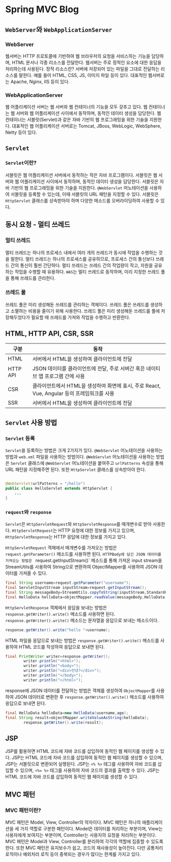 # Spring MVC Blog

## `WebServer`와 `WebApplicationServer`

### WebServer

웹서버는 HTTP 프로토콜에 기반하여 웹 브라우저의 요청을 서비스하는 기능을 담당하며, HTML 문서나 각종 리소스를 전달한다. 웹서버는 주로 정적인 요소에 대한 응답을 처리하는데 사용된다.
정적 리소스란? 서버에 저장되어 있는 파일을 그대로 전달하는 리소스를 말한다. 예를 들어 HTML, CSS, JS, 이미지 파일 등이 있다. 대표적인 웹서버로는 Apache, Nginx, IIS 등이 있다.

### WebApplicationServer

웹 어플리케이션 서버는 웹 서버와 웹 컨테이너의 기능을 모두 갖추고 있다. 웹 컨테이너는 웹 서버와 웹 어플리케이션 사이에서 동작하며, 동적인 데이터 생성을 담당한다. 웹 컨테이너는 서블릿(Servlet)과 같은
자바 기반의 웹 프로그래밍을 위한 기술을 지원한다. 대표적인 웹 어플리케이션 서버로는 Tomcat, JBoss, WebLogic, WebSphere, Netty 등이 있다.

## `Servlet`

### `Servlet`이란?

서블릿은 웹 어플리케이션 서버에서 동작하는 작은 자바 프로그램이다. 서블릿은 웹 서버와 웹 어플리케이션 사이에서 동작하며, 동적인 데이터 생성을 담당한다. 서블릿은 자바 기반의 웹 프로그래밍을 위한 기술을
지원한다. `@WebServlet` 어노테이션을 사용하여 서블릿을 등록할 수 있는데, 이때 서블릿의 URL 패턴을 지정할 수 있다. 서블릿은 `HttpServlet` 클래스를 상속받아야 하며 다양한 메소드를
오버라이딩하여 사용할 수 있다.

## 동시 요청 - 멀티 쓰레드

### 멀티 쓰레드

멀티 쓰레드는 하나의 프로세스 내에서 여러 개의 쓰레드가 동시에 작업을 수행하는 것을 말한다. 멀티 쓰레드는 하나의 프로세스를 공유하므로, 프로세스 간의 통신보다 쓰레드 간의 통신이 훨씬 간단하다. 멀티 쓰레드는
쓰레드 간의 작업량이 작고, 자원을 공유하는 작업을 수행할 때 유용하다. `WAS`는 멀티 쓰레드로 동작하며, 미리 지정한 쓰레드 풀을 통해 쓰레드를 관리한다.

### 쓰레드 풀

쓰레드 풀은 미리 생성해둔 쓰레드를 관리하는 객체이다. 쓰레드 풀은 쓰레드를 생성하고 소멸하는 비용을 줄이기 위해 사용한다. 쓰레드 풀은 미리 생성해둔 쓰레드를 풀에 저장해두었다가 필요할 때 쓰레드를 가져와 작업을
수행하고 반환한다.

## HTML, HTTP API, CSR, SSR

| 구분       | 동작                                                             |
|----------|----------------------------------------------------------------|
| HTML     | 서버에서 HTML을 생성하여 클라이언트에 전달                                      |
| HTTP API | JSON 데이터를 클라이언트에 전달, 주로 서버간 혹은 네이티브 앱 프로그램 간에 사용               |
| CSR      | 클라이언트에서 HTML을 생성하여 화면에 표시, 주로 React, Vue, Angular 등의 프레임워크를 사용 |
| SSR      | 서버에서 HTML을 생성하여 클라이언트에 전달                                      |

## `Servlet` 사용 방법

### `Servlet` 등록

`Servlet`을 등록하는 방법은 크게 2가지가 있다. `@WebServlet` 어노테이션을 사용하는 방법과 `web.xml` 파일을 사용하는 방법이다. `@WebServlet` 어노테이션을 사용하는
방법은 `Servlet` 클래스에 `@WebServlet` 어노테이션을 붙여주고 `urlPatterns` 속성을 통해 URL 패턴을 지정해주면 된다. 또한 `HttpServlet` 클래스를 상속받아야 한다.

```java

@WebServlet(urlPatterns = "/hello")
public class HelloServlet extends HttpServlet {
    ...
}
```

### `request`와 `response`

`Servlet`은 `HttpServletRequest`와 `HttpServletResponse`를 매개변수로 받아 사용한다. `HttpServletRequest`는 HTTP 요청에 대한 정보를 가지고
있으며, `HttpServletResponse`는 HTTP 응답에 대한 정보를 가지고 있다.

`HttpServletRequest` 객체에서 매개변수를 가져오는 방법은 `request.getParameter()` 메소드를 사용하면 된다. `HTTPBody에 담긴 JSON 데이터를 가져오는 방법은 `
request.getInputStream()` 메소드를 통해 가져온 input stream을 StreamUtils를 사용하여 String으로 변환하여 ObjectMapper를 사용하여 JSON 데이터를 가져올 수
있다.

```java
final String username=request.getParameter("username");
final ServletInputStream inputStream=request.getInputStream();
final String messageBody=StreamUtils.copyToString(inputStream,StandardCharsets.UTF_8);
final HelloData helloData=objectMapper.readValue(messageBody,HelloData.class);
```

`HttpServletResponse` 객체에서 응답을 보내는 방법은 `response.getWriter().write()` 메소드를 사용하면 된다. `response.getWriter().write()` 메소드는
문자열을 응답으로 보내는 메소드이다.

```java
response.getWriter().write("hello "+username);
```

HTML 파일을 응답으로 보내는 방법은 `response.getWriter().write()` 메소드를 사용하여 HTML 코드를 작성하여 응답으로 보내면 된다.

```java
final PrintWriter writer=response.getWriter();
        writer.println("<html>");
        writer.println("<body>");
        writer.println("<div>안녕?</div>");
        writer.println("</body>");
        writer.println("</html>");
```

response에 JSON 데이터를 전달하는 방법은 객체를 생성하여 `ObjectMapper`를 사용하여 JSON 데이터로 변환한 후 `response.getWriter().write()` 메소드를 사용하여 응답으로
보내면 된다.

```java
final HelloData helloData=new HelloData(username,age);
final String result=objectMapper.writeValueAsString(helloData);
        response.getWriter().write(result);
```

## JSP

JSP를 활용하면 HTML 코드에 자바 코드를 삽입하여 동적인 웹 페이지를 생성할 수 있다. JSP는 HTML 코드에 자바 코드를 삽입하여 동적인 웹 페이지를 생성할 수 있으며, JSP는 서블릿으로 변환되어
실행된다. JSP는 `<% %>` 태그를 사용하여 자바 코드를 삽입할 수 있으며, `<%= %>` 태그를 사용하여 자바 코드의 결과를 출력할 수 있다. JSP는 HTML 코드에 자바 코드를 삽입하여 동적인 웹
페이지를 생성할 수
있다.

## MVC 패턴

### MVC 패턴이란?

MVC 패턴은 Model, View, Controller의 약자이다. MVC 패턴은 하나의 애플리케이션을 세 가지 역할로 구분한 패턴이다. Model은 데이터를 처리하는 부분이며, View는 사용자에게 보여지는
부분이며, Controller는 사용자의 요청을 처리하는 부분이다. MVC 패턴은 Model과 View, Controller를 분리하여 각각의 역할에 집중할 수 있도록 한다. 또한 MVC 패턴은 유지보수가 쉽고,
코드의 재사용성이 높아진다. 다만 공통처리 로직이나 예외처리 로직 등이 중복되는 경우가 많다는 한계를 가지고 있다.
